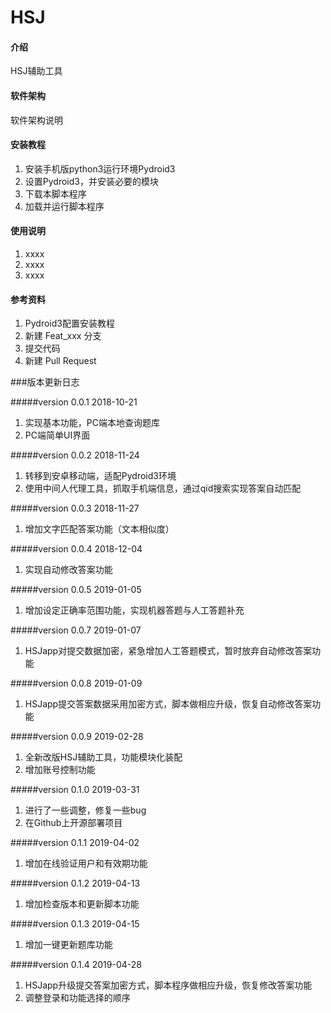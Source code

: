 # HSJ

#### 介绍
HSJ辅助工具

#### 软件架构
软件架构说明


#### 安装教程

1. 安装手机版python3运行环境Pydroid3
2. 设置Pydroid3，并安装必要的模块
3. 下载本脚本程序
4. 加载并运行脚本程序

#### 使用说明

1. xxxx
2. xxxx
3. xxxx

#### 参考资料

1. Pydroid3配置安装教程
2. 新建 Feat_xxx 分支
3. 提交代码
4. 新建 Pull Request

###版本更新日志

#####version 0.0.1 2018-10-21
1. 实现基本功能，PC端本地查询题库
2. PC端简单UI界面

#####version 0.0.2 2018-11-24
1. 转移到安卓移动端，适配Pydroid3环境
2. 使用中间人代理工具，抓取手机端信息，通过qid搜索实现答案自动匹配

#####version 0.0.3 2018-11-27
1. 增加文字匹配答案功能（文本相似度）

#####version 0.0.4 2018-12-04
1. 实现自动修改答案功能

#####version 0.0.5 2019-01-05
1. 增加设定正确率范围功能，实现机器答题与人工答题补充

#####version 0.0.7 2019-01-07
1. HSJapp对提交数据加密，紧急增加人工答题模式，暂时放弃自动修改答案功能

#####version 0.0.8 2019-01-09
1. HSJapp提交答案数据采用加密方式，脚本做相应升级，恢复自动修改答案功能

#####version 0.0.9 2019-02-28
1. 全新改版HSJ辅助工具，功能模块化装配
2. 增加账号控制功能

#####version 0.1.0 2019-03-31
1. 进行了一些调整，修复一些bug
2. 在Github上开源部署项目

#####version 0.1.1 2019-04-02
1. 增加在线验证用户和有效期功能

#####version 0.1.2 2019-04-13
1. 增加检查版本和更新脚本功能

#####version 0.1.3 2019-04-15
1. 增加一键更新题库功能

#####version 0.1.4 2019-04-28
1. HSJapp升级提交答案加密方式，脚本程序做相应升级，恢复修改答案功能
2. 调整登录和功能选择的顺序